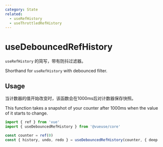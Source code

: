 ```yaml
---
category: State
related:
  - useRefHistory
  - useThrottledRefHistory
---
```


# useDebouncedRefHistory

 `useRefHistory` 的简写，带有防抖过滤器。

Shorthand for `useRefHistory` with debounced filter.

## Usage

当计数器的值开始改变时，该函数会在1000ms后对计数器保存快照。

This function takes a snapshot of your counter after 1000ms when the value of it starts to change.

```ts
import { ref } from 'vue'
import { useDebouncedRefHistory } from '@vueuse/core'

const counter = ref(0)
const { history, undo, redo } = useDebouncedRefHistory(counter, { deep: true, debounce: 1000 })
```
